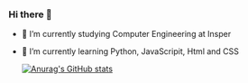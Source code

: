 ### Hi there 👋

- 🔭 I’m currently studying Computer Engineering at Insper
- 🌱 I’m currently learning Python, JavaScripit, Html and CSS

    [![Anurag's GitHub stats](https://github-readme-stats.vercel.app/api?username=victorfariasoares)](https://github.com/victorfariasoares/github-readme-stats)
<!--
**victorfariasoares/victorfariasoares** is a ✨ _special_ ✨ repository because its `README.md` (this file) appears on your GitHub profile.

Here are some ideas to get you started:

- 🔭 I’m currently working on ...
- 🌱 I’m currently learning ...
- 👯 I’m looking to collaborate on ...
- 🤔 I’m looking for help with ...
- 💬 Ask me about ...
- 📫 How to reach me: ...
- 😄 Pronouns: ...
- ⚡ Fun fact: ...
-->
